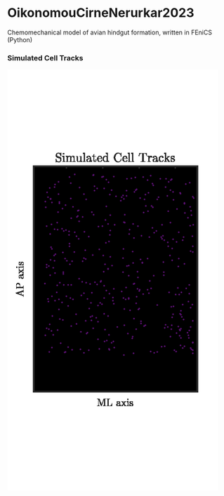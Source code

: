 # OikonomouCirneNerurkar2023
Chemomechanical model of avian hindgut formation, written in FEniCS (Python)



### Simulated Cell Tracks
![](https://github.com/PanosOik/OikonomouCirneNerurkar2023/blob/main/simulated_cell_tracks.gif)
